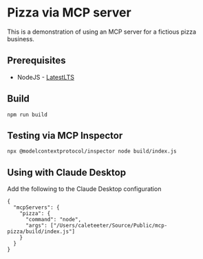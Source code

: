 # Pizza via MCP server

This is a demonstration of using an MCP server for a fictious pizza business.

## Prerequisites

- NodeJS - [LatestLTS](https://nodejs.org)

## Build

```
npm run build
```

## Testing via MCP Inspector

```
npx @modelcontextprotocol/inspector node build/index.js
```

## Using with Claude Desktop

Add the following to the Claude Desktop configuration

```
{
  "mcpServers": {
    "pizza": {
      "command": "node",
      "args": ["/Users/caleteeter/Source/Public/mcp-pizza/build/index.js"]
    }
  }
}
```